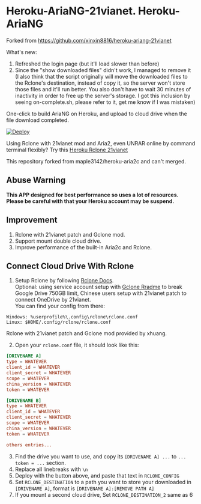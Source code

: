 # Heroku-AriaNG-21vianet. Heroku-AriaNG

Forked from https://github.com/xinxin8816/heroku-ariang-21vianet

What's new:
1. Refreshed the login page (but it'll load slower than before)
2. Since the "show downloaded files" didn't work, I managed to remove it (I also think that the script originally will move the downloaded files to the Rclone's destination, instead of copy it, so the server won't store those files and it'll run better. You also don't have to wait 30 minutes of inactivity in order to free up the server's storage. I got this inclusion by seeing on-complete.sh, please refer to it, get me know if I was mistaken)

One-click to build AriaNG on Heroku, and upload to cloud drive when the file download completed.<br>

[![Deploy](https://www.herokucdn.com/deploy/button.svg)](https://heroku.com/deploy?template=https://github.com/sagirisayang/heroku-ariang-21vianet/tree/master)

Using Rclone with 21vianet mod and Aria2, even UNRAR online by command terminal flexibly? Try this [Heroku Rclone 21vianet](https://github.com/xinxin8816/heroku-rclone-21vianet)<br>

This repository forked from maple3142/heroku-aria2c and can't merged.<br>

## Abuse Warning

**This APP designed for best performance so uses a lot of resources.**<br>
**Please be careful with that your Heroku account may be suspend.**<br>

## Improvement

1. Rclone with 21vianet patch and Gclone mod.
2. Support mount double cloud drive.
3. Improve performance of the built-in Aria2c and Rclone.

## Connect Cloud Drive With Rclone

1. Setup Rclone by following [Rclone Docs](https://rclone.org/docs/).<br> 
Optional: using service account setup with [Gclone Rradme](https://github.com/donwa/gclone) to break Google Drive 750GB limit, Chinese users setup with 21vianet patch to connect OneDrive by 21vianet.<br> 
You can find your config from there:

```
Windows: %userprofile%\.config\rclone\rclone.conf
Linux: $HOME/.config/rclone/rclone.conf
```

Rclone with 21vianet patch and Gclone mod provided by xhuang.

2. Open your `rclone.conf` file, it should look like this:

```conf
[DRIVENAME A]
type = WHATEVER
client_id = WHATEVER
client_secret = WHATEVER
scope = WHATEVER
china_version = WHATEVER
token = WHATEVER

[DRIVENAME B]
type = WHATEVER
client_id = WHATEVER
client_secret = WHATEVER
scope = WHATEVER
china_version = WHATEVER
token = WHATEVER

others entries...
```

3. Find the drive you want to use, and copy its `[DRIVENAME A] ...` to  `... token = ...` section.
4. Replace all linebreaks with `\n`
5. Deploy with the button above, and paste that text in `RCLONE_CONFIG`
6. Set `RCLONE_DESTINATION` to a path you want to store your downloaded in `[DRIVENAME A]`, format is `[DRIVENAME A]:[REMOVE PATH A]`
7. If you mount a second cloud drive, Set `RCLONE_DESTINATION_2` same as 6
